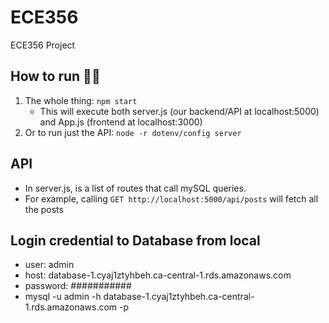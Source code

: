 # ECE356
ECE356 Project

## How to run 🏃‍♂️
1. The whole thing: `npm start`
    - This will execute both server.js (our backend/API at localhost:5000) and App.js (frontend at localhost:3000)
2. Or to run just the API: `node -r dotenv/config server`

## API
- In server.js, is a list of routes that call mySQL queries.
- For example, calling `GET http://localhost:5000/api/posts` will fetch all the posts

## Login credential to Database from local
- user: admin
- host: database-1.cyaj1ztyhbeh.ca-central-1.rds.amazonaws.com
- password: ###########
- mysql -u admin -h database-1.cyaj1ztyhbeh.ca-central-1.rds.amazonaws.com -p
